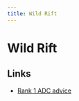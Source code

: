 ```yaml
---
title: Wild Rift
---
```


# Wild Rift

## Links

- [Rank 1 ADC advice](https://www.reddit.com/r/wildrift/comments/xvp7km/i_maintained_rank1_for_most_of_the_season_playing/)
